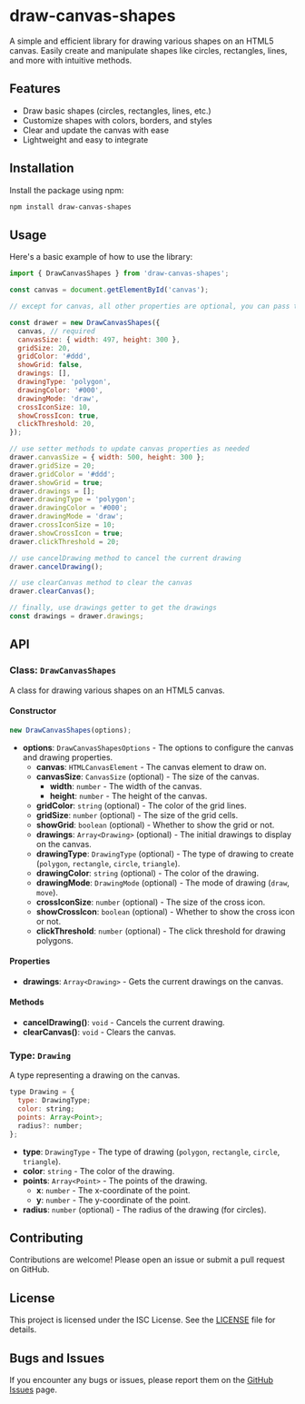 # draw-canvas-shapes

A simple and efficient library for drawing various shapes on an HTML5 canvas. Easily create and manipulate shapes like circles, rectangles, lines, and more with intuitive methods.

## Features

- Draw basic shapes (circles, rectangles, lines, etc.)
- Customize shapes with colors, borders, and styles
- Clear and update the canvas with ease
- Lightweight and easy to integrate

## Installation

Install the package using npm:

```bash
npm install draw-canvas-shapes
```

## Usage

Here's a basic example of how to use the library:

```javascript
import { DrawCanvasShapes } from 'draw-canvas-shapes';

const canvas = document.getElementById('canvas');

// except for canvas, all other properties are optional, you can pass them as per your requirements

const drawer = new DrawCanvasShapes({
  canvas, // required
  canvasSize: { width: 497, height: 300 },
  gridSize: 20,
  gridColor: '#ddd',
  showGrid: false,
  drawings: [],
  drawingType: 'polygon',
  drawingColor: '#000',
  drawingMode: 'draw',
  crossIconSize: 10,
  showCrossIcon: true,
  clickThreshold: 20,
});

// use setter methods to update canvas properties as needed
drawer.canvasSize = { width: 500, height: 300 };
drawer.gridSize = 20;
drawer.gridColor = '#ddd';
drawer.showGrid = true;
drawer.drawings = [];
drawer.drawingType = 'polygon';
drawer.drawingColor = '#000';
drawer.drawingMode = 'draw';
drawer.crossIconSize = 10;
drawer.showCrossIcon = true;
drawer.clickThreshold = 20;

// use cancelDrawing method to cancel the current drawing
drawer.cancelDrawing();

// use clearCanvas method to clear the canvas
drawer.clearCanvas();

// finally, use drawings getter to get the drawings
const drawings = drawer.drawings;
```

## API

### Class: `DrawCanvasShapes`

A class for drawing various shapes on an HTML5 canvas.

#### Constructor

```javascript
new DrawCanvasShapes(options);
```

- __options__: `DrawCanvasShapesOptions` - The options to configure the canvas and drawing properties.
  - __canvas__: `HTMLCanvasElement` - The canvas element to draw on.
  - __canvasSize__: `CanvasSize` (optional) - The size of the canvas.
    - __width__: `number` - The width of the canvas.
    - __height__: `number` - The height of the canvas.
  - __gridColor__: `string` (optional) - The color of the grid lines.
  - __gridSize__: `number` (optional) - The size of the grid cells.
  - __showGrid__: `boolean` (optional) - Whether to show the grid or not.
  - __drawings__: `Array<Drawing>` (optional) - The initial drawings to display on the canvas.
  - __drawingType__: `DrawingType` (optional) - The type of drawing to create (`polygon`, `rectangle`, `circle`, `triangle`).
  - __drawingColor__: `string` (optional) - The color of the drawing.
  - __drawingMode__: `DrawingMode` (optional) - The mode of drawing (`draw`, `move`).
  - __crossIconSize__: `number` (optional) - The size of the cross icon.
  - __showCrossIcon__: `boolean` (optional) - Whether to show the cross icon or not.
  - __clickThreshold__: `number` (optional) - The click threshold for drawing polygons.

#### Properties

- __drawings__: `Array<Drawing>` - Gets the current drawings on the canvas.

#### Methods

- __cancelDrawing()__: `void` - Cancels the current drawing.
- __clearCanvas()__: `void` - Clears the canvas.

### Type: `Drawing`

A type representing a drawing on the canvas.

```javascript
type Drawing = {
  type: DrawingType;
  color: string;
  points: Array<Point>;
  radius?: number;
};
```

- __type__: `DrawingType` - The type of drawing (`polygon`, `rectangle`, `circle`, `triangle`).
- __color__: `string` - The color of the drawing.
- __points__: `Array<Point>` - The points of the drawing.
  - __x__: `number` - The x-coordinate of the point.
  - __y__: `number` - The y-coordinate of the point.
- __radius__: `number` (optional) - The radius of the drawing (for circles).

## Contributing

Contributions are welcome! Please open an issue or submit a pull request on GitHub.

## License

This project is licensed under the ISC License. See the [LICENSE](./LICENSE) file for details.

## Bugs and Issues

If you encounter any bugs or issues, please report them on the [GitHub Issues](https://github.com/MominRaza/canvas/issues) page.
